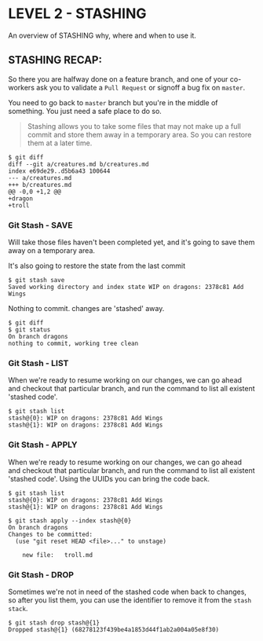 # LEVEL 2 - STASHING
An overview of STASHING why, where and when to use it.

## STASHING RECAP:
So there you are halfway done on a feature branch, and one of your co-workers ask you to validate a `Pull Request` or signoff a bug fix on `master`.

You need to go back to `master` branch but you're in the middle of something. You just need a safe place to do so.

> Stashing allows you to take some files that may not make up a full commit and store them away in a temporary area. So you can restore them at a later time.

```
$ git diff       
diff --git a/creatures.md b/creatures.md
index e69de29..d5b6a43 100644
--- a/creatures.md
+++ b/creatures.md
@@ -0,0 +1,2 @@
+dragon
+troll
```


### Git Stash - SAVE
Will take those files haven't been completed yet, and it's going to save them away on a temporary area.

It's also going to restore the state from the last commit

```
$ git stash save
Saved working directory and index state WIP on dragons: 2378c81 Add Wings
```

Nothing to commit. changes are 'stashed' away.
```
$ git diff      
$ git status    
On branch dragons
nothing to commit, working tree clean
```

### Git Stash - LIST
When we're ready to resume working on our changes, we can go ahead and checkout that particular branch, and run the command to list all existent 'stashed code'.

```
$ git stash list
stash@{0}: WIP on dragons: 2378c81 Add Wings
stash@{1}: WIP on dragons: 2378c81 Add Wings
```

### Git Stash - APPLY
When we're ready to resume working on our changes, we can go ahead and checkout that particular branch, and run the command to list all existent 'stashed code'. Using the UUIDs you can bring the code back.

```
$ git stash list
stash@{0}: WIP on dragons: 2378c81 Add Wings
stash@{1}: WIP on dragons: 2378c81 Add Wings

$ git stash apply --index stash@{0}
On branch dragons
Changes to be committed:
  (use "git reset HEAD <file>..." to unstage)

	new file:   troll.md
```


### Git Stash - DROP
Sometimes we're not in need of the stashed code when back to changes, so after you list them, you can use the identifier to remove it from the `stash stack`.

```
$ git stash drop stash@{1}
Dropped stash@{1} (68278123f439be4a1853d44f1ab2a004a05e8f30)
```
